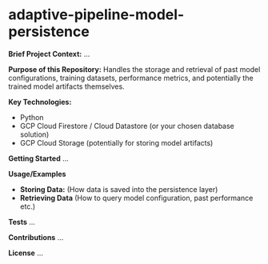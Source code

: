 # adaptive-pipeline-model-persistence

**Brief Project Context:** ...

**Purpose of this Repository:** Handles the storage and retrieval of past model configurations, training datasets, performance metrics, and potentially the trained model artifacts themselves.

**Key Technologies:**
*   Python
*   GCP Cloud Firestore / Cloud Datastore (or your chosen database solution)
*   GCP Cloud Storage (potentially for storing model artifacts)

**Getting Started**
...

**Usage/Examples**
*   **Storing Data:** (How data is saved into the persistence layer)
*   **Retrieving Data** (How to query model configuration, past performance etc.) 

**Tests**
...

**Contributions**
...

**License**
...